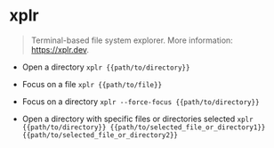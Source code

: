 # xplr
> Terminal-based file system explorer.
> More information: <https://xplr.dev>.

- Open a directory
`xplr {{path/to/directory}}`

- Focus on a file
`xplr {{path/to/file}}`

- Focus on a directory
`xplr --force-focus {{path/to/directory}}`

- Open a directory with specific files or directories selected
`xplr {{path/to/directory}} {{path/to/selected_file_or_directory1}} {{path/to/selected_file_or_directory2}}`
